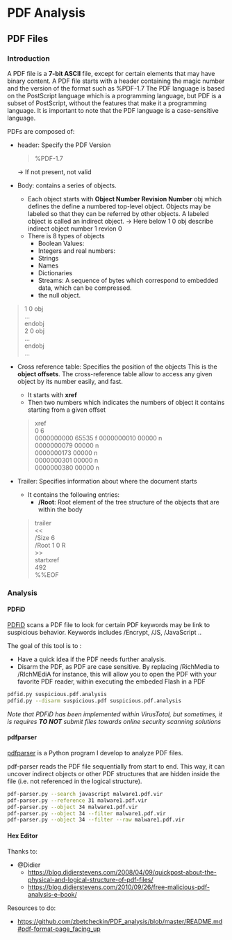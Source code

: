 # PDF Analysis

## PDF Files

### Introduction

A PDF file is a **7-bit ASCII** file, except for certain elements that may have binary content. A PDF file starts with a header containing the magic number and the version of the format such as %PDF-1.7
The PDF language is based on the PostScript language which is a programming language, but PDF
is a subset of PostScript, without the features that make it a programming language.
It is important to note that the PDF language is a case-sensitive language.


PDFs are composed of:
- header: Specify the PDF Version
  > %PDF-1.7

  -> If not present, not valid
- Body: contains a series of objects.
  - Each object starts with **Object Number** **Revision Number** obj which defines the define a numbered top-level object.
  Objects may be labeled so that they can be referred by other objects.
  A labeled object is called an indirect object.
  -> Here below 1 0 obj describe indirect object number 1 revion 0
  - There is 8 types of objects
    - Boolean Values:
    - Integers and real numbers:
    - Strings
    - Names
    - Dictionaries
    - Streams: A sequence of bytes which correspond to embedded data, which can be compressed.
    - the null object.

<!--- This is in work in progress
  
  The most interesting are **name objects**.
  A name object is an atomc symbil uniquely defined by a sequence of characters.
  A slash (/d) introduces a name object.
  Here are some interesting ones:
  - **/AA** (Within the Root element):
  - **/OpenAction** (Within the Root element):
  - **/URI** (Within the Root element):
  - **/JavaScript** (Within the Name element)
  - **/URLS** (Within the Name element)



ActionType:
/SubmitForm
/GoTo
/GoToE
/GoToR
/URI

/ObjStm


Here below are risky tags:

- /OpenAction and /AA specify the script or action to run automatically.
- /JavaScript and /JS specify JavaScript to run.
- /GoTo changes the view to a specified destination within the PDF or in another PDF file.
- /Launch can launch a program or open a document.
- /URI accesses a resource by its URL.
- /SubmitForm and /GoToR can send data to URL.
- /RichMedia can be used to embed Flash in a PDF.
- /ObjStm can hide objects inside an Object Stream.





/Page gives an indication of the number of pages in the PDF document.
-> It is common to see malware that are only 1 page.

/JS and /JavaScript, and /RichMedia indicate that the PDF document contains JavaScript
respectively Flash.

/AA, /OpenAction and /AcroForm indicate an automatic action to be performed when the
page/document is viewed. This is often used to execute JavaScript without user interaction.
 -->


  > 1 0 obj <br>
  > ...<br>
  > endobj<br>
  > 2 0 obj<br>
  > ...<br>
  > endobj<br>
  > ...<br>
  
- Cross reference table: Specifies the position of the objects
  This is the **object offsets**. The cross-reference table allow to access any given object by its number easily, and fast.
  - It starts with **xref**
  - Then two numbers which indicates the numbers of object it contains starting from a given offset
  > xref<br>
  > 0 6<br>
  > 0000000000 65535 f
  > 0000000010 00000 n<br> 
  > 0000000079 00000 n<br>
  > 0000000173 00000 n<br>
  > 0000000301 00000 n<br>
  > 0000000380 00000 n<br>

- Trailer: Specifies information about where the document starts
  - It contains the following entries:
    - **/Root**: Root element of the tree structure of the objects that are within the body
  > trailer<br>
  > <<<br>
  > /Size 6<br>
  >  /Root 1 0 R<br>
  > \>><br>
  > startxref<br>
  > 492<br>
  > %%EOF<br>


### Analysis

#### PDFiD

[PDFiD]() scans a PDF file to look for certain PDF keywords may be link to suspicious behavior.
Keywords includes /Encrypt, /JS, /JavaScript ..

The goal of this tool is to :
- Have a quick idea if the PDF needs further analysis.
- Disarm the PDF, as PDF are case sensitive. By replacing /RichMedia to /RIchMEdiA for instance, this will allow you to open the PDF with your favorite PDF reader, within executing the embeded Flash in a PDF

```bash
pdfid.py suspicious.pdf.analysis
pdfid.py --disarm suspicious.pdf suspicious.pdf.analysis
```

*Note that PDFiD has been implemented within VirusTotal, but sometimes, it is requires **TO NOT** submit files towards online security scanning solutions*

#### pdfparser

[pdfparser]() is a Python program I develop to analyze PDF files. 

pdf-parser reads the PDF file sequentially from start to end.
This way, it can uncover indirect objects or other PDF structures that are hidden inside the file (i.e.
not referenced in the logical structure).

```bash
pdf-parser.py --search javascript malware1.pdf.vir
pdf-parser.py --reference 31 malware1.pdf.vir
pdf-parser.py --object 34 malware1.pdf.vir
pdf-parser.py --object 34 --filter malware1.pdf.vir
pdf-parser.py --object 34 --filter --raw malware1.pdf.vir
```

#### Hex Editor



Thanks to:

- @Didier
  - https://blog.didierstevens.com/2008/04/09/quickpost-about-the-physical-and-logical-structure-of-pdf-files/
  - https://blog.didierstevens.com/2010/09/26/free-malicious-pdf-analysis-e-book/

Resources to do:
- https://github.com/zbetcheckin/PDF_analysis/blob/master/README.md#pdf-format-page_facing_up